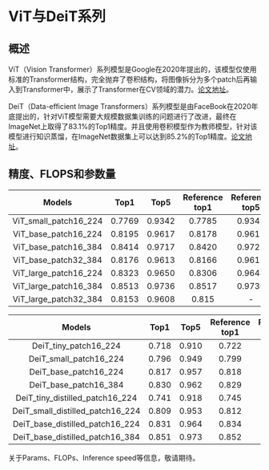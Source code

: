 # ViT与DeiT系列

## 概述

ViT（Vision Transformer）系列模型是Google在2020年提出的，该模型仅使用标准的Transformer结构，完全抛弃了卷积结构，将图像拆分为多个patch后再输入到Transformer中，展示了Transformer在CV领域的潜力。[论文地址](https://arxiv.org/abs/2010.11929)。

DeiT（Data-efficient Image Transformers）系列模型是由FaceBook在2020年底提出的，针对ViT模型需要大规模数据集训练的问题进行了改进，最终在ImageNet上取得了83.1%的Top1精度。并且使用卷积模型作为教师模型，针对该模型进行知识蒸馏，在ImageNet数据集上可以达到85.2%的Top1精度。[论文地址](https://arxiv.org/abs/2012.12877)。




## 精度、FLOPS和参数量

| Models           | Top1 | Top5 | Reference<br>top1 | Reference<br>top5 | FLOPS<br>(G) | Params<br>(M) |
|:--:|:--:|:--:|:--:|:--:|:--:|:--:|
| ViT_small_patch16_224 | 0.7769 | 0.9342 | 0.7785 | 0.9342 |      |      |
| ViT_base_patch16_224  | 0.8195 | 0.9617 | 0.8178 | 0.9613 |      |      |
| ViT_base_patch16_384  | 0.8414 | 0.9717 | 0.8420 | 0.9722 |      |      |
| ViT_base_patch32_384  | 0.8176 | 0.9613 | 0.8166 | 0.9613 |      |      |
| ViT_large_patch16_224 | 0.8323 | 0.9650 | 0.8306 | 0.9644 |      |      |
| ViT_large_patch16_384 | 0.8513 | 0.9736 | 0.8517 | 0.9736 |      |      |
| ViT_large_patch32_384 | 0.8153 | 0.9608 | 0.815  | -      |      |      |


| Models           | Top1 | Top5 | Reference<br>top1 | Reference<br>top5 | FLOPS<br>(G) | Params<br>(M) |
|:--:|:--:|:--:|:--:|:--:|:--:|:--:|
| DeiT_tiny_patch16_224            | 0.718 | 0.910 | 0.722 | 0.911 |      |      |
| DeiT_small_patch16_224           | 0.796 | 0.949 | 0.799 | 0.950 |      |      |
| DeiT_base_patch16_224            | 0.817 | 0.957 | 0.818 | 0.956 |      |      |
| DeiT_base_patch16_384            | 0.830 | 0.962 | 0.829 | 0.972 |      |      |
| DeiT_tiny_distilled_patch16_224  | 0.741 | 0.918 | 0.745 | 0.919 |      |      |
| DeiT_small_distilled_patch16_224 | 0.809 | 0.953 | 0.812 | 0.954 |      |      |
| DeiT_base_distilled_patch16_224  | 0.831 | 0.964 | 0.834 | 0.965 |      |      |
| DeiT_base_distilled_patch16_384  | 0.851 | 0.973 | 0.852 | 0.972 |      |      |

关于Params、FLOPs、Inference speed等信息，敬请期待。
